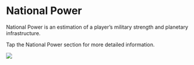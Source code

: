 # National Power

 National Power is an estimation of a player’s military strength and planetary infrastructure.

Tap the National Power section for more detailed information.

![](http://astrokings.s3.amazonaws.com/html/img/help/802_001nationalpower.png)